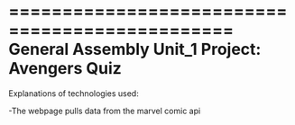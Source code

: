 ===============================================
General Assembly Unit_1 Project: Avengers Quiz
===============================================

Explanations of technologies used:

-The webpage pulls data from the marvel comic api

